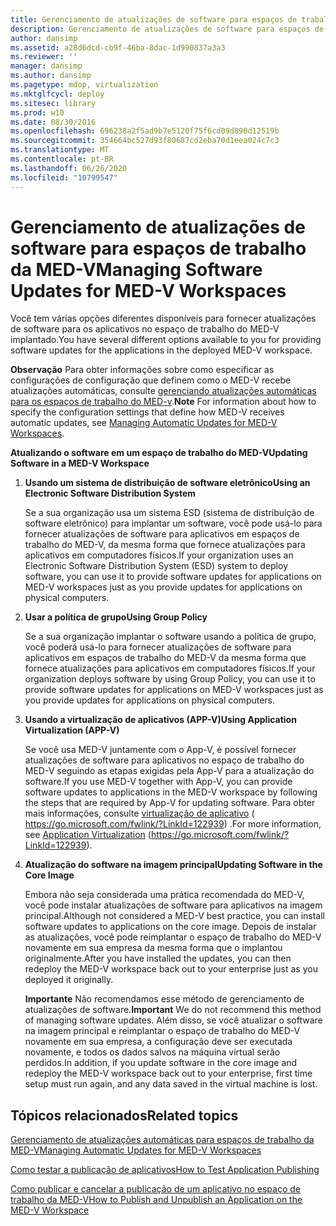 ```yaml
---
title: Gerenciamento de atualizações de software para espaços de trabalho da MED-V
description: Gerenciamento de atualizações de software para espaços de trabalho da MED-V
author: dansimp
ms.assetid: a28d6dcd-cb9f-46ba-8dac-1d990837a3a3
ms.reviewer: ''
manager: dansimp
ms.author: dansimp
ms.pagetype: mdop, virtualization
ms.mktglfcycl: deploy
ms.sitesec: library
ms.prod: w10
ms.date: 08/30/2016
ms.openlocfilehash: 696238a2f5ad9b7e5120f75f6cd09d890d12519b
ms.sourcegitcommit: 354664bc527d93f80687cd2eba70d1eea024c7c3
ms.translationtype: MT
ms.contentlocale: pt-BR
ms.lasthandoff: 06/26/2020
ms.locfileid: "10799547"
---
```

# <span data-ttu-id="b7a18-103">Gerenciamento de atualizações de software para espaços de trabalho da MED-V</span><span class="sxs-lookup"><span data-stu-id="b7a18-103">Managing Software Updates for MED-V Workspaces</span></span>


<span data-ttu-id="b7a18-104">Você tem várias opções diferentes disponíveis para fornecer atualizações de software para os aplicativos no espaço de trabalho do MED-V implantado.</span><span class="sxs-lookup"><span data-stu-id="b7a18-104">You have several different options available to you for providing software updates for the applications in the deployed MED-V workspace.</span></span>

<span data-ttu-id="b7a18-105">**Observação**  Para obter informações sobre como especificar as configurações de configuração que definem como o MED-V recebe atualizações automáticas, consulte [gerenciando atualizações automáticas para os espaços de trabalho do MED-v](managing-automatic-updates-for-med-v-workspaces.md).</span><span class="sxs-lookup"><span data-stu-id="b7a18-105">**Note** For information about how to specify the configuration settings that define how MED-V receives automatic updates, see [Managing Automatic Updates for MED-V Workspaces](managing-automatic-updates-for-med-v-workspaces.md).</span></span>

 

**<span data-ttu-id="b7a18-106">Atualizando o software em um espaço de trabalho do MED-V</span><span class="sxs-lookup"><span data-stu-id="b7a18-106">Updating Software in a MED-V Workspace</span></span>**

1.  **<span data-ttu-id="b7a18-107">Usando um sistema de distribuição de software eletrônico</span><span class="sxs-lookup"><span data-stu-id="b7a18-107">Using an Electronic Software Distribution System</span></span>**

    <span data-ttu-id="b7a18-108">Se a sua organização usa um sistema ESD (sistema de distribuição de software eletrônico) para implantar um software, você pode usá-lo para fornecer atualizações de software para aplicativos em espaços de trabalho do MED-V, da mesma forma que fornece atualizações para aplicativos em computadores físicos.</span><span class="sxs-lookup"><span data-stu-id="b7a18-108">If your organization uses an Electronic Software Distribution System (ESD) system to deploy software, you can use it to provide software updates for applications on MED-V workspaces just as you provide updates for applications on physical computers.</span></span>

2.  **<span data-ttu-id="b7a18-109">Usar a política de grupo</span><span class="sxs-lookup"><span data-stu-id="b7a18-109">Using Group Policy</span></span>**

    <span data-ttu-id="b7a18-110">Se a sua organização implantar o software usando a política de grupo, você poderá usá-lo para fornecer atualizações de software para aplicativos em espaços de trabalho do MED-V da mesma forma que fornece atualizações para aplicativos em computadores físicos.</span><span class="sxs-lookup"><span data-stu-id="b7a18-110">If your organization deploys software by using Group Policy, you can use it to provide software updates for applications on MED-V workspaces just as you provide updates for applications on physical computers.</span></span>

3.  **<span data-ttu-id="b7a18-111">Usando a virtualização de aplicativos (APP-V)</span><span class="sxs-lookup"><span data-stu-id="b7a18-111">Using Application Virtualization (APP-V)</span></span>**

    <span data-ttu-id="b7a18-112">Se você usa MED-V juntamente com o App-V, é possível fornecer atualizações de software para aplicativos no espaço de trabalho do MED-V seguindo as etapas exigidas pela App-V para a atualização do software.</span><span class="sxs-lookup"><span data-stu-id="b7a18-112">If you use MED-V together with App-V, you can provide software updates to applications in the MED-V workspace by following the steps that are required by App-V for updating software.</span></span> <span data-ttu-id="b7a18-113">Para obter mais informações, consulte [virtualização de aplicativo](https://go.microsoft.com/fwlink/?LinkId=122939) ( https://go.microsoft.com/fwlink/?LinkId=122939) .</span><span class="sxs-lookup"><span data-stu-id="b7a18-113">For more information, see [Application Virtualization](https://go.microsoft.com/fwlink/?LinkId=122939) (https://go.microsoft.com/fwlink/?LinkId=122939).</span></span>

4.  **<span data-ttu-id="b7a18-114">Atualização do software na imagem principal</span><span class="sxs-lookup"><span data-stu-id="b7a18-114">Updating Software in the Core Image</span></span>**

    <span data-ttu-id="b7a18-115">Embora não seja considerada uma prática recomendada do MED-V, você pode instalar atualizações de software para aplicativos na imagem principal.</span><span class="sxs-lookup"><span data-stu-id="b7a18-115">Although not considered a MED-V best practice, you can install software updates to applications on the core image.</span></span> <span data-ttu-id="b7a18-116">Depois de instalar as atualizações, você pode reimplantar o espaço de trabalho do MED-V novamente em sua empresa da mesma forma que o implantou originalmente.</span><span class="sxs-lookup"><span data-stu-id="b7a18-116">After you have installed the updates, you can then redeploy the MED-V workspace back out to your enterprise just as you deployed it originally.</span></span>

    <span data-ttu-id="b7a18-117">**Importante**  Não recomendamos esse método de gerenciamento de atualizações de software.</span><span class="sxs-lookup"><span data-stu-id="b7a18-117">**Important** We do not recommend this method of managing software updates.</span></span> <span data-ttu-id="b7a18-118">Além disso, se você atualizar o software na imagem principal e reimplantar o espaço de trabalho do MED-V novamente em sua empresa, a configuração deve ser executada novamente, e todos os dados salvos na máquina virtual serão perdidos.</span><span class="sxs-lookup"><span data-stu-id="b7a18-118">In addition, if you update software in the core image and redeploy the MED-V workspace back out to your enterprise, first time setup must run again, and any data saved in the virtual machine is lost.</span></span>

     

## <span data-ttu-id="b7a18-119">Tópicos relacionados</span><span class="sxs-lookup"><span data-stu-id="b7a18-119">Related topics</span></span>


[<span data-ttu-id="b7a18-120">Gerenciamento de atualizações automáticas para espaços de trabalho da MED-V</span><span class="sxs-lookup"><span data-stu-id="b7a18-120">Managing Automatic Updates for MED-V Workspaces</span></span>](managing-automatic-updates-for-med-v-workspaces.md)

[<span data-ttu-id="b7a18-121">Como testar a publicação de aplicativos</span><span class="sxs-lookup"><span data-stu-id="b7a18-121">How to Test Application Publishing</span></span>](how-to-test-application-publishing.md)

[<span data-ttu-id="b7a18-122">Como publicar e cancelar a publicação de um aplicativo no espaço de trabalho da MED-V</span><span class="sxs-lookup"><span data-stu-id="b7a18-122">How to Publish and Unpublish an Application on the MED-V Workspace</span></span>](how-to-publish-and-unpublish-an-application-on-the-med-v-workspace.md)

 

 





